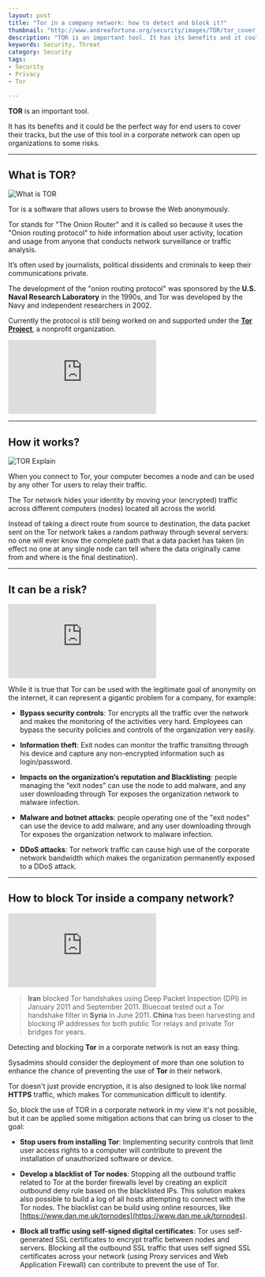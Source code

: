```yaml
---
layout: post
title: "Tor in a company network: how to detect and block it?"
thumbnail: "http://www.andreafortuna.org/security/images/TOR/tor_cover.png"
description: "TOR is an important tool. It has its benefits and it could be the perfect way for end users to cover their tracks, but the use of this tool in a corporate network can open up organizations to some risks."
keywords: Security, Threat
category: Security
tags: 
- Security
- Privacy
- Tor

---
```


**TOR** is an important tool. 

It has its benefits and it could be the perfect way for end users to cover their tracks, but the use of this tool in a corporate network can open up organizations to some risks.

<hr/>

What is TOR?
--

![What is TOR](http://www.makeuseof.com/wp-content/uploads/2015/06/Wat_is_Tor_The_onion_routing--640x312.png)

Tor is a software that allows users to browse the Web anonymously. 

Tor stands for "The Onion Router" and it is called so because it uses the "Onion routing protocol" to hide information about user activity, location and usage from anyone that conducts network surveillance or traffic analysis. 

It’s often used by journalists, political dissidents and criminals to keep their communications private.

The development of the "onion routing protocol" was sponsored by the **U.S. Naval Research Laboratory** in the 1990s, and Tor was developed by the Navy and independent researchers in 2002. 

Currently the protocol is still being worked on and supported under the **[Tor Project](https://www.torproject.org)**, a nonprofit organization.

<div class="video-container">
<iframe src="https://www.youtube.com/embed/JWII85UlzKw" frameborder="0" allowfullscreen></iframe>
</div>


<hr>


How it works?
--

![TOR Explain](http://www.andreafortuna.org/security/images/TOR/tor_explain.png)

When you connect to Tor, your computer becomes a node and can be used by any other Tor users to relay their traffic. 

The Tor network hides your identity by moving your (encrypted) traffic across different computers (nodes) located all across the world. 

Instead of taking a direct route from source to destination, the data packet sent on the Tor network takes a random pathway through several servers: no one will ever know the complete path that a data packet has taken (in effect no one at any single node can tell where the data originally came from and where is the final destination).



<hr/>

It can be a risk?
--

<div class="video-container">
<iframe src="https://www.youtube.com/embed/HjejYd_9Oik" frameborder="0" allowfullscreen></iframe>
</div>


While it is true that Tor can be used with the legitimate goal of anonymity on the internet, it can represent a gigantic problem for a company, for example:

- **Bypass security controls**: Tor encrypts all the traffic over the network and makes the monitoring of the activities very hard. Employees can bypass the security policies and controls of the organization very easily.

- **Information theft**: Exit nodes can monitor the traffic transiting through his device and capture any non-encrypted information such as login/password.

- **Impacts on the organization’s reputation and Blacklisting**: people managing the “exit nodes” can use the node to add malware, and any user downloading through Tor exposes the organization network to malware infection.

- **Malware and botnet attacks**: people operating one of the "exit nodes" can use the device to add malware, and any user downloading through Tor exposes the organization network to malware infection.

- **DDoS attacks**: Tor network traffic can cause high use of the corporate network bandwidth which makes the organization permanently exposed to a DDoS attack.


<hr/>

How to block Tor inside a company network?
--

<div class="video-container">
<iframe src="https://www.youtube.com/embed/GwMr8Xl7JMQ" frameborder="0" allowfullscreen></iframe>
</div>

>**Iran** blocked Tor handshakes using Deep Packet Inspection (DPI) in January 2011 and September 2011. Bluecoat tested out a Tor handshake filter in **Syria** in June 2011. **China** has been harvesting and blocking IP addresses for both public Tor relays and private Tor bridges for years.


Detecting and blocking **Tor** in a corporate network is not an easy thing. 

Sysadmins should consider the deployment of more than one solution to enhance the chance of preventing the use of **Tor** in their network.

Tor doesn't just provide encryption, it is also designed to look like normal **HTTPS** traffic, which makes Tor communication difficult to identify.

So, block the use of TOR in a corporate network in my view it's not possible, but it can be applied some mitigation actions that can bring us closer to the goal:


- **Stop users from installing Tor**: Implementing security controls that limit user access rights to a computer will contribute to prevent the installation of unauthorized software or device.

- **Develop a blacklist of Tor nodes**: Stopping all the outbound traffic related to Tor at the border firewalls level by creating an explicit outbound deny rule based on the blacklisted IPs. 
 This solution makes also possible to build a log of all hosts attempting to connect with the Tor nodes. 
 The blacklist can be build using online resources, like [https://www.dan.me.uk/tornodes](https://www.dan.me.uk/tornodes).

- **Block all traffic using self-signed digital certificates**: Tor uses self-generated SSL certificates to encrypt traffic between nodes and servers. Blocking all the outbound SSL traffic that uses self signed SSL certificates across your network (using Proxy services and Web Application Firewall) can contribute to prevent the use of Tor.
